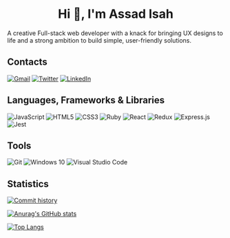 <h1 align="center">Hi 👋, I'm Assad Isah</h1>

A creative Full-stack web developer with a knack for bringing UX designs to life and a strong ambition to build simple, user-friendly solutions.

## Contacts

[![Gmail](https://img.shields.io/badge/gmail-%23D14836.svg?&style=for-the-badge&logo=gmail&logoColor=white)](mailto:nottherealalanturing@gmail.com)
[![Twitter](https://img.shields.io/badge/twitter-%23D14836.svg?&style=for-the-badge&logo=twitter&logoColor=blue)](https://twitter.com/assadeesaa)
[![LinkedIn](https://img.shields.io/badge/linkedin-%230077B5.svg?&style=for-the-badge&logo=linkedin&logoColor=white)](https://www.linkedin.com/in/assadisah/)

## Languages, Frameworks & Libraries

<img alt="JavaScript" src="https://img.shields.io/badge/javascript-%23323330.svg?style=for-the-badge&logo=javascript&logoColor=%23F7DF1E"/> <img alt="HTML5" src="https://img.shields.io/badge/html5-%23E34F26.svg?style=for-the-badge&logo=html5&logoColor=white"/> <img alt="CSS3" src="https://img.shields.io/badge/css3-%231572B6.svg?style=for-the-badge&logo=css3&logoColor=white"/> ![Ruby](https://img.shields.io/badge/ruby-%23CC342D.svg?style=for-the-badge&logo=ruby&logoColor=white)
<img alt="React" src="https://img.shields.io/badge/react-%2320232a.svg?style=for-the-badge&logo=react&logoColor=%2361DAFB"/> <img alt="Redux" src="https://img.shields.io/badge/redux-%23593d88.svg?style=for-the-badge&logo=redux&logoColor=white"/> <img alt="Express.js" src="https://img.shields.io/badge/express.js-%23404d59.svg?style=for-the-badge&logo=express&logoColor=%2361DAFB"/><img alt="Jest" src="https://img.shields.io/badge/-jest-%23C21325?style=for-the-badge&logo=jest&logoColor=white"/>

## Tools

<img alt="Git" src="https://img.shields.io/badge/git-%23F05033.svg?style=for-the-badge&logo=git&logoColor=white"/> <img alt="Windows 10" src="https://img.shields.io/badge/Windows-0078D6?style=for-the-badge&logo=windows&logoColor=white" /> <img alt="Visual Studio Code" src="https://img.shields.io/badge/VisualStudioCode-0078d7.svg?style=for-the-badge&logo=visual-studio-code&logoColor=white"/>

## Statistics

[![Commit history](https://github-readme-streak-stats.herokuapp.com/?user=nottherealalanturing&theme=dark&background=0d1117&date_format=M%20j%5B%2C%20Y%5D)](https://github.com/nottherealalanturing/github-readme-stats)

[![Anurag's GitHub stats](https://github-readme-stats.vercel.app/api?username=nottherealalanturing&count_private=true&show_icons=true&theme=onedark)](https://github.com/nottherealalanturing/github-readme-stats)

[![Top Langs](https://github-readme-stats.vercel.app/api/top-langs/?username=nottherealalanturing&layout=compact&theme=onedark)](https://github.com/nottherealalanturing/github-readme-stats)
